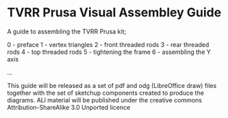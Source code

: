 TVRR Prusa Visual Assembley Guide
=================================

A guide to assembling the TVRR Prusa kit;

0 - preface
1 - vertex triangles
2 - front threaded rods
3 - rear threaded rods
4 - top threaded rods
5 - tightening the frame
6 - assembling the Y axis

...

This guide will be released as a set of pdf and odg (LibreOffice draw) files together with the set of sketchup components created to produce the diagrams. ALl material will be published under the creative commons Attribution-ShareAlike 3.0 Unported licence